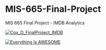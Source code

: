 # MIS-665-Final-Project
MIS 665 Final Project - IMDB Analytics


[![Cox_D_FinalProject_IMDB](https://static1.srcdn.com/wordpress/wp-content/uploads/2019/05/Avengers-Endgame-Box-Office-Billions.jpg)](https://www.youtube.com/watch?v=X3xtBtUvBpg "Cox D FinalProject IMDB - Watch it here :)")

[![Everything Is AWESOME](http://i.imgur.com/Ot5DWAW.png)](https://youtu.be/StTqXEQ2l-Y?t=35s "Everything Is AWESOME")
